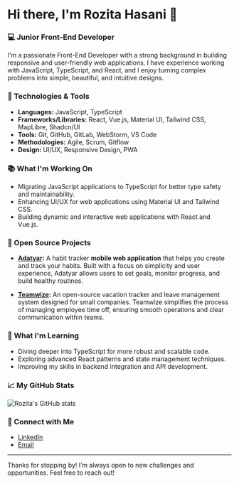 # Hi there, I'm Rozita Hasani 👋

### 💻 Junior Front-End Developer

I'm a passionate Front-End Developer with a strong background in building responsive and user-friendly web applications. I have experience working with JavaScript, TypeScript, and React, and I enjoy turning complex problems into simple, beautiful, and intuitive designs.

### 🔧 Technologies & Tools

- **Languages:** JavaScript, TypeScript
- **Frameworks/Libraries:** React, Vue.js, Material UI, Tailwind CSS, MapLibre, Shadcn/UI
- **Tools:** Git, GitHub, GitLab, WebStorm, VS Code
- **Methodologies:** Agile, Scrum, Gitflow
- **Design:** UI/UX, Responsive Design, PWA

### 📚 What I'm Working On

- Migrating JavaScript applications to TypeScript for better type safety and maintainability.
- Enhancing UI/UX for web applications using Material UI and Tailwind CSS.
- Building dynamic and interactive web applications with React and Vue.js.

### 🌟 Open Source Projects

- **[Adatyar](https://github.com/rozita-hasani/adatyar):** A habit tracker **mobile web application** that helps you create and track your habits. Built with a focus on simplicity and user experience, Adatyar allows users to set goals, monitor progress, and build healthy routines.

- **[Teamwize](https://github.com/teamwize/panel-app):** An open-source vacation tracker and leave management system designed for small companies. Teamwize simplifies the process of managing employee time off, ensuring smooth operations and clear communication within teams.

### 🌱 What I'm Learning

- Diving deeper into TypeScript for more robust and scalable code.
- Exploring advanced React patterns and state management techniques.
- Improving my skills in backend integration and API development.

### 📈 My GitHub Stats

![Rozita's GitHub stats](https://github-readme-stats.vercel.app/api?username=rozita-hasani&show_icons=true&theme=radical)

### 🔗 Connect with Me

- [LinkedIn](https://www.linkedin.com/in/rozita-hasani)
- [Email](mailto:rozita.hasani74@gmail.com)

---

Thanks for stopping by! I’m always open to new challenges and opportunities. Feel free to reach out!
